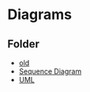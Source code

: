 # Diagrams

## Folder

-  [old](https://github.com/federicodeintrona/IS23-AM06/blob/main/Deliverables/Diagrams/old)
-  [Sequence Diagram](https://github.com/federicodeintrona/IS23-AM06/blob/main/Deliverables/Diagrams/Sequence%20Diagram)
-  [UML](https://github.com/federicodeintrona/IS23-AM06/blob/main/Deliverables/Diagrams/UML)